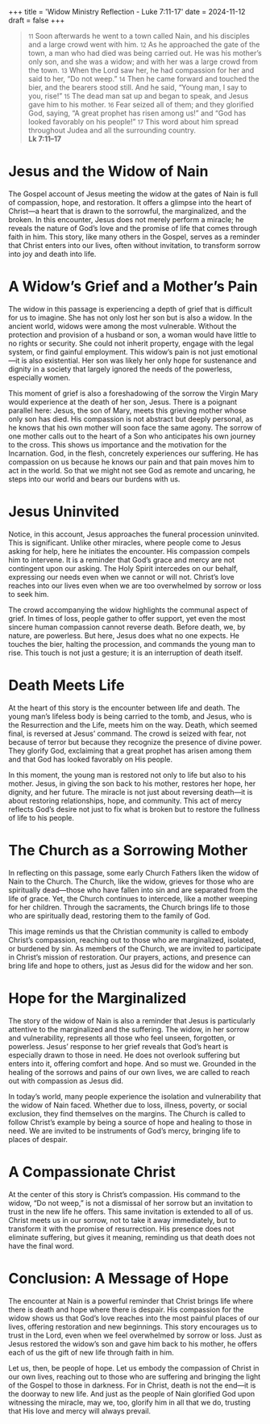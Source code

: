 +++
title = 'Widow Ministry Reflection - Luke 7:11-17'
date = 2024-11-12
draft = false
+++

><small>11</small> Soon afterwards he went to a town called Nain, and his disciples and a large crowd went with him. <small>12</small> As he approached the gate of the town, a man who had died was being carried out. He was his mother’s only son, and she was a widow; and with her was a large crowd from the town. <small>13</small> When the Lord saw her, he had compassion for her and said to her, “Do not weep.” <small>14</small> Then he came forward and touched the bier, and the bearers stood still. And he said, “Young man, I say to you, rise!” <small>15</small> The dead man sat up and began to speak, and Jesus gave him to his mother. <small>16</small> Fear seized all of them; and they glorified God, saying, “A great prophet has risen among us!” and “God has looked favorably on his people!” <small>17</small> This word about him spread throughout Judea and all the surrounding country.<br>
>**Lk 7:11–17**

# Jesus and the Widow of Nain
The Gospel account of Jesus meeting the widow at the gates of Nain is full of compassion, hope, and restoration. It offers a glimpse into the heart of Christ—a heart that is drawn to the sorrowful, the marginalized, and the broken. In this encounter, Jesus does not merely perform a miracle; he reveals the nature of God’s love and the promise of life that comes through faith in him. This story, like many others in the Gospel, serves as a reminder that Christ enters into our lives, often without invitation, to transform sorrow into joy and death into life.

# A Widow’s Grief and a Mother’s Pain
The widow in this passage is experiencing a depth of grief that is difficult for us to imagine. She has not only lost her son but is also a widow. In the ancient world, widows were among the most vulnerable. Without the protection and provision of a husband or son, a woman would have little to no rights or security. She could not inherit property, engage with the legal system, or find gainful employment. This widow’s pain is not just emotional—it is also existential. Her son was likely her only hope for sustenance and dignity in a society that largely ignored the needs of the powerless, especially women.


This moment of grief is also a foreshadowing of the sorrow the Virgin Mary would experience at the death of her son, Jesus. There is a poignant parallel here: Jesus, the son of Mary, meets this grieving mother whose only son has died. His compassion is not abstract but deeply personal, as he knows that his own mother will soon face the same agony. The sorrow of one mother calls out to the heart of a Son who anticipates his own journey to the cross. This shows us importance and the motivation for the Incarnation. God, in the flesh, concretely experiences our suffering. He has compassion on us because he knows our pain and that pain moves him to act in the world. So that we might not see God as remote and uncaring, he steps into our world and bears our burdens with us. 

# Jesus Uninvited
Notice, in this account, Jesus approaches the funeral procession uninvited. This is significant. Unlike other miracles, where people come to Jesus asking for help, here he initiates the encounter. His compassion compels him to intervene. It is a reminder that God’s grace and mercy are not contingent upon our asking. The Holy Spirit intercedes on our behalf, expressing our needs even when we cannot or will not. Christ’s love reaches into our lives even when we are too overwhelmed by sorrow or loss to seek him.
	

The crowd accompanying the widow highlights the communal aspect of grief. In times of loss, people gather to offer support, yet even the most sincere human compassion cannot reverse death. Before death, we, by nature, are powerless. But here, Jesus does what no one expects. He touches the bier, halting the procession, and commands the young man to rise. This touch is not just a gesture; it is an interruption of death itself.

# Death Meets Life
At the heart of this story is the encounter between life and death. The young man’s lifeless body is being carried to the tomb, and Jesus, who is the Resurrection and the Life, meets him on the way. Death, which seemed final, is reversed at Jesus’ command. The crowd is seized with fear, not because of terror but because they recognize the presence of divine power. They glorify God, exclaiming that a great prophet has arisen among them and that God has looked favorably on His people.
	

In this moment, the young man is restored not only to life but also to his mother. Jesus, in giving the son back to his mother, restores her hope, her dignity, and her future. The miracle is not just about reversing death—it is about restoring relationships, hope, and community. This act of mercy reflects God’s desire not just to fix what is broken but to restore the fullness of life to his people.

# The Church as a Sorrowing Mother
In reflecting on this passage, some early Church Fathers liken the widow of Nain to the Church. The Church, like the widow, grieves for those who are spiritually dead—those who have fallen into sin and are separated from the life of grace. Yet, the Church continues to intercede, like a mother weeping for her children. Through the sacraments, the Church brings life to those who are spiritually dead, restoring them to the family of God.


This image reminds us that the Christian community is called to embody Christ’s compassion, reaching out to those who are marginalized, isolated, or burdened by sin. As members of the Church, we are invited to participate in Christ’s mission of restoration. Our prayers, actions, and presence can bring life and hope to others, just as Jesus did for the widow and her son.

# Hope for the Marginalized
The story of the widow of Nain is also a reminder that Jesus is particularly attentive to the marginalized and the suffering. The widow, in her sorrow and vulnerability, represents all those who feel unseen, forgotten, or powerless. Jesus’ response to her grief reveals that God’s heart is especially drawn to those in need. He does not overlook suffering but enters into it, offering comfort and hope. And so must we. Grounded in the healing of the sorrows and pains of our own lives, we are called to reach out with compassion as Jesus did.


In today’s world, many people experience the isolation and vulnerability that the widow of Nain faced. Whether due to loss, illness, poverty, or social exclusion, they find themselves on the margins. The Church is called to follow Christ’s example by being a source of hope and healing to those in need. We are invited to be instruments of God’s mercy, bringing life to places of despair.

# A Compassionate Christ
At the center of this story is Christ’s compassion. His command to the widow, “Do not weep,” is not a dismissal of her sorrow but an invitation to trust in the new life he offers. This same invitation is extended to all of us. Christ meets us in our sorrow, not to take it away immediately, but to transform it with the promise of resurrection. His presence does not eliminate suffering, but gives it meaning, reminding us that death does not have the final word.

# Conclusion: A Message of Hope
The encounter at Nain is a powerful reminder that Christ brings life where there is death and hope where there is despair. His compassion for the widow shows us that God’s love reaches into the most painful places of our lives, offering restoration and new beginnings. This story encourages us to trust in the Lord, even when we feel overwhelmed by sorrow or loss. Just as Jesus restored the widow’s son and gave him back to his mother, he offers each of us the gift of new life through faith in him.


Let us, then, be people of hope. Let us embody the compassion of Christ in our own lives, reaching out to those who are suffering and bringing the light of the Gospel to those in darkness. For in Christ, death is not the end—it is the doorway to new life. And just as the people of Nain glorified God upon witnessing the miracle, may we, too, glorify him in all that we do, trusting that His love and mercy will always prevail.
